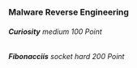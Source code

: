 ### Malware Reverse Engineering

###### **Curiosity** 	medium	100 Point  

###### **Fibonacciís** socket 	hard	200 Point  


